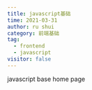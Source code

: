```yaml
---
title: javascript基础
time: 2021-03-31
author: ru shui
category: 前端基础
tag:
  - frontend
  - javascript
visitor: false
---
```


javascript base home page

